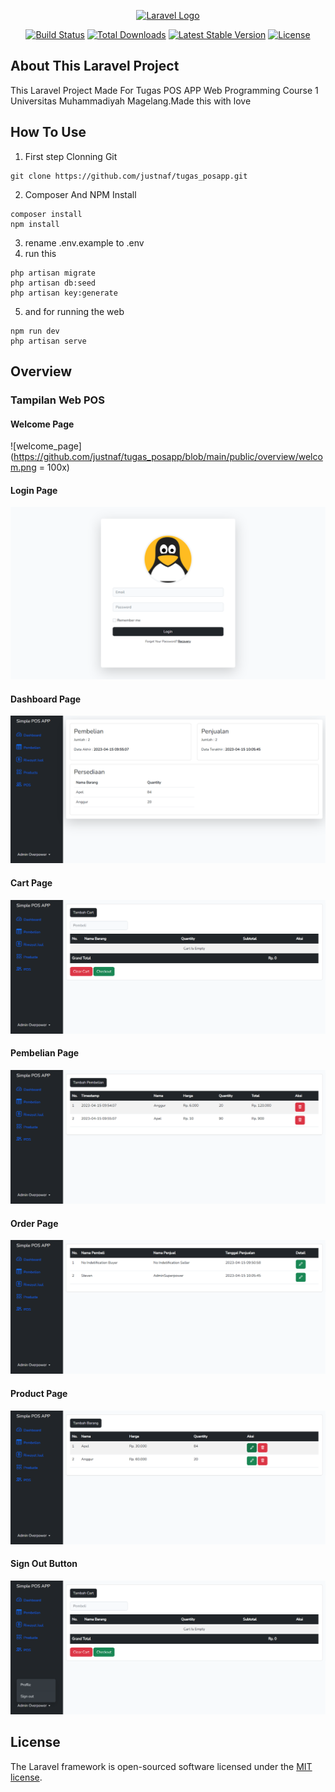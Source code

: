 <p align="center"><a href="https://laravel.com" target="_blank"><img src="https://raw.githubusercontent.com/laravel/art/master/logo-lockup/5%20SVG/2%20CMYK/1%20Full%20Color/laravel-logolockup-cmyk-red.svg" width="400" alt="Laravel Logo"></a></p>

<p align="center">
<a href="https://github.com/laravel/framework/actions"><img src="https://github.com/laravel/framework/workflows/tests/badge.svg" alt="Build Status"></a>
<a href="https://packagist.org/packages/laravel/framework"><img src="https://img.shields.io/packagist/dt/laravel/framework" alt="Total Downloads"></a>
<a href="https://packagist.org/packages/laravel/framework"><img src="https://img.shields.io/packagist/v/laravel/framework" alt="Latest Stable Version"></a>
<a href="https://packagist.org/packages/laravel/framework"><img src="https://img.shields.io/packagist/l/laravel/framework" alt="License"></a>
</p>

## About This Laravel Project

This Laravel Project Made For Tugas POS APP Web Programming Course 1 Universitas Muhammadiyah Magelang.Made this with love

## How To Use
1. First step Clonning Git
```
git clone https://github.com/justnaf/tugas_posapp.git
```
2. Composer And NPM Install
```
composer install
npm install
```
3. rename .env.example to .env
4. run this
```
php artisan migrate
php artisan db:seed
php artisan key:generate
```
5. and for running the web
```
npm run dev
php artisan serve
```

## Overview
### Tampilan Web POS

#### Welcome Page
![welcome_page](https://github.com/justnaf/tugas_posapp/blob/main/public/overview/welcom.png = 100x)

#### Login Page
![login_page](https://github.com/justnaf/tugas_posapp/blob/main/public/overview/login.png)

#### Dashboard Page
![dashboard_page](https://github.com/justnaf/tugas_posapp/blob/main/public/overview/dashboard.png)

#### Cart Page
![cart_page](https://github.com/justnaf/tugas_posapp/blob/main/public/overview/cart.png)

#### Pembelian Page
![pembelian_page](https://github.com/justnaf/tugas_posapp/blob/main/public/overview/pembelian.png)

#### Order Page
![welcome_page](https://github.com/justnaf/tugas_posapp/blob/main/public/overview/order.png)

#### Product Page
![welcome_page](https://github.com/justnaf/tugas_posapp/blob/main/public/overview/product.png)

#### Sign Out Button
![welcome_page](https://github.com/justnaf/tugas_posapp/blob/main/public/overview/signout.png)

## License

The Laravel framework is open-sourced software licensed under the [MIT license](https://opensource.org/licenses/MIT).
